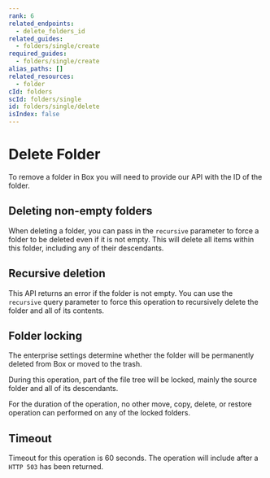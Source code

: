 ```yaml
---
rank: 6
related_endpoints:
  - delete_folders_id
related_guides:
  - folders/single/create
required_guides:
  - folders/single/create
alias_paths: []
related_resources:
  - folder
cId: folders
scId: folders/single
id: folders/single/delete
isIndex: false
---
```


# Delete Folder

To remove a folder in Box you will need to provide our API with the ID of the
folder.

<Samples id='delete_folders_id' >

</Samples>

## Deleting non-empty folders

When deleting a folder, you can pass in the `recursive` parameter to
force a folder to be deleted even if it is not empty. This will delete all
items within this folder, including any of their descendants.

## Recursive deletion

This API returns an error if the folder is not empty. You
can use the `recursive` query parameter to force this
operation to recursively delete the folder and all of its
contents.

## Folder locking

The enterprise settings determine whether the folder will
be permanently deleted from Box or moved to the trash.

During this operation, part of the file tree will be locked, mainly
the source folder and all of its descendants.

For the duration of the operation, no other move, copy, delete, or restore
operation can performed on any of the locked folders.

## Timeout

Timeout for this operation is 60 seconds. The operation will include
after a `HTTP 503` has been returned.
